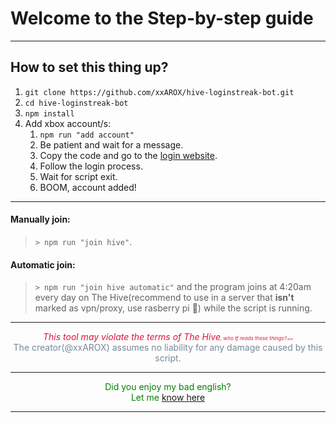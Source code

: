 # Welcome to the Step-by-step guide

---

## How to set this thing up?

1. `git clone https://github.com/xxAROX/hive-loginstreak-bot.git`
2. `cd hive-loginstreak-bot`
3. `npm install`
4. Add xbox account/s:
	1. `npm run "add account"`
	2. Be patient and wait for a message.
	3. Copy the code and go to the [login website](https://www.microsoft.com/link).
	4. Follow the login process.
	5. Wait for script exit.
	6. BOOM, account added!

---

#### Manually join:

> `> npm run "join hive"`.

#### Automatic join:

> `> npm run "join hive automatic"` and the program joins at 4:20am every day on The Hive(recommend to use in a server that **isn't** marked as vpn/proxy, use rasberry pi 🤔) while the script is running.

---

<div align="center">
   <i style="color: crimson;">This tool may violate the terms of The Hive<small><small><small>, who tf reads these things?<small><small><small><small> lmao</small></small></small></small></small></small></small></i><br>
   <span style="color: lightslategray;">The creator(@xxAROX) assumes no liability for any damage caused by this script.</span>

---

<span style="color: green;">
	Did you enjoy my bad english?<br>
	Let me <a href="https://youareanidiot.cc/" target="_blank">know here</a>
</span>

</div>

---

